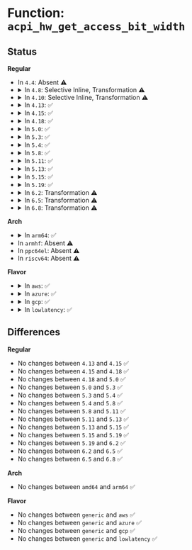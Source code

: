# Function: <code>acpi_hw_get_access_bit_width</code>

## Status
<b>Regular</b>
<ul>
<li>
In <code>4.4</code>: Absent ⚠️
</li>
<li>
<details>
<summary>In <code>4.8</code>: Selective Inline, Transformation ⚠️</summary>

**Collision:** Unique Static

**Inline:** Selective

**Transformation:** True

**Instances:**

```
In drivers/acpi/acpica/hwregs.c (ffffffff814e9a9a)
Location: drivers/acpi/acpica/hwregs.c:84
Inline: True
Inline callers:
  - drivers/acpi/acpica/hwregs.c:acpi_hw_read
Direct callers:
  - drivers/acpi/acpica/hwregs.c:acpi_hw_read
```
**Symbols:**

```
ffffffff814e994b-ffffffff814e997f: acpi_hw_get_access_bit_width.part.0 (STB_LOCAL)
```
</details>
</li>
<li>
<details>
<summary>In <code>4.10</code>: Selective Inline, Transformation ⚠️</summary>

**Collision:** Unique Static

**Inline:** Selective

**Transformation:** True

**Instances:**

```
In drivers/acpi/acpica/hwregs.c (ffffffff8150c322)
Location: drivers/acpi/acpica/hwregs.c:84
Inline: True
Inline callers:
  - drivers/acpi/acpica/hwregs.c:acpi_hw_read
Direct callers:
  - drivers/acpi/acpica/hwregs.c:acpi_hw_read
```
**Symbols:**

```
ffffffff8150c1d3-ffffffff8150c207: acpi_hw_get_access_bit_width.part.0 (STB_LOCAL)
```
</details>
</li>
<li>
<details>
<summary>In <code>4.13</code>: ✅</summary>

```c
u8 acpi_hw_get_access_bit_width(u64 address, struct acpi_generic_address *reg, u8 max_bit_width);
```

**Collision:** Unique Static

**Inline:** No

**Transformation:** False

**Instances:**

```
In drivers/acpi/acpica/hwregs.c (ffffffff8151c7f8)
Location: drivers/acpi/acpica/hwregs.c:86
Inline: False
Direct callers:
  - drivers/acpi/acpica/hwregs.c:acpi_hw_write
  - drivers/acpi/acpica/hwregs.c:acpi_hw_read
  - drivers/acpi/acpica/hwregs.c:acpi_hw_validate_register
```
**Symbols:**

```
ffffffff8151c7f8-ffffffff8151c8af: acpi_hw_get_access_bit_width (STB_LOCAL)
```
</details>
</li>
<li>
<details>
<summary>In <code>4.15</code>: ✅</summary>

```c
u8 acpi_hw_get_access_bit_width(u64 address, struct acpi_generic_address *reg, u8 max_bit_width);
```

**Collision:** Unique Static

**Inline:** No

**Transformation:** False

**Instances:**

```
In drivers/acpi/acpica/hwregs.c (ffffffff8156ce42)
Location: drivers/acpi/acpica/hwregs.c:86
Inline: False
Direct callers:
  - drivers/acpi/acpica/hwregs.c:acpi_hw_write
  - drivers/acpi/acpica/hwregs.c:acpi_hw_read
  - drivers/acpi/acpica/hwregs.c:acpi_hw_validate_register
```
**Symbols:**

```
ffffffff8156ce42-ffffffff8156cef9: acpi_hw_get_access_bit_width (STB_LOCAL)
```
</details>
</li>
<li>
<details>
<summary>In <code>4.18</code>: ✅</summary>

```c
u8 acpi_hw_get_access_bit_width(u64 address, struct acpi_generic_address *reg, u8 max_bit_width);
```

**Collision:** Unique Static

**Inline:** No

**Transformation:** False

**Instances:**

```
In drivers/acpi/acpica/hwregs.c (ffffffff815a3a8a)
Location: drivers/acpi/acpica/hwregs.c:50
Inline: False
Direct callers:
  - drivers/acpi/acpica/hwregs.c:acpi_hw_write
  - drivers/acpi/acpica/hwregs.c:acpi_hw_read
  - drivers/acpi/acpica/hwregs.c:acpi_hw_validate_register
```
**Symbols:**

```
ffffffff815a3a8a-ffffffff815a3b41: acpi_hw_get_access_bit_width (STB_LOCAL)
```
</details>
</li>
<li>
<details>
<summary>In <code>5.0</code>: ✅</summary>

```c
u8 acpi_hw_get_access_bit_width(u64 address, struct acpi_generic_address *reg, u8 max_bit_width);
```

**Collision:** Unique Static

**Inline:** No

**Transformation:** False

**Instances:**

```
In drivers/acpi/acpica/hwregs.c (ffffffff815bc422)
Location: drivers/acpi/acpica/hwregs.c:50
Inline: False
Direct callers:
  - drivers/acpi/acpica/hwregs.c:acpi_hw_write
  - drivers/acpi/acpica/hwregs.c:acpi_hw_read
  - drivers/acpi/acpica/hwregs.c:acpi_hw_validate_register
```
**Symbols:**

```
ffffffff815bc422-ffffffff815bc4d9: acpi_hw_get_access_bit_width (STB_LOCAL)
```
</details>
</li>
<li>
<details>
<summary>In <code>5.3</code>: ✅</summary>

```c
u8 acpi_hw_get_access_bit_width(u64 address, struct acpi_generic_address *reg, u8 max_bit_width);
```

**Collision:** Unique Static

**Inline:** No

**Transformation:** False

**Instances:**

```
In drivers/acpi/acpica/hwregs.c (ffffffff815ee006)
Location: drivers/acpi/acpica/hwregs.c:50
Inline: False
Direct callers:
  - drivers/acpi/acpica/hwregs.c:acpi_hw_write
  - drivers/acpi/acpica/hwregs.c:acpi_hw_read
  - drivers/acpi/acpica/hwregs.c:acpi_hw_validate_register
```
**Symbols:**

```
ffffffff815ee006-ffffffff815ee0bd: acpi_hw_get_access_bit_width (STB_LOCAL)
```
</details>
</li>
<li>
<details>
<summary>In <code>5.4</code>: ✅</summary>

```c
u8 acpi_hw_get_access_bit_width(u64 address, struct acpi_generic_address *reg, u8 max_bit_width);
```

**Collision:** Unique Static

**Inline:** No

**Transformation:** False

**Instances:**

```
In drivers/acpi/acpica/hwregs.c (ffffffff8160f494)
Location: drivers/acpi/acpica/hwregs.c:50
Inline: False
Direct callers:
  - drivers/acpi/acpica/hwregs.c:acpi_hw_write
  - drivers/acpi/acpica/hwregs.c:acpi_hw_read
  - drivers/acpi/acpica/hwregs.c:acpi_hw_validate_register
```
**Symbols:**

```
ffffffff8160f494-ffffffff8160f54b: acpi_hw_get_access_bit_width (STB_LOCAL)
```
</details>
</li>
<li>
<details>
<summary>In <code>5.8</code>: ✅</summary>

```c
u8 acpi_hw_get_access_bit_width(u64 address, struct acpi_generic_address *reg, u8 max_bit_width);
```

**Collision:** Unique Static

**Inline:** No

**Transformation:** False

**Instances:**

```
In drivers/acpi/acpica/hwregs.c (ffffffff816bb871)
Location: drivers/acpi/acpica/hwregs.c:50
Inline: False
Direct callers:
  - drivers/acpi/acpica/hwregs.c:acpi_hw_write
  - drivers/acpi/acpica/hwregs.c:acpi_hw_read
  - drivers/acpi/acpica/hwregs.c:acpi_hw_validate_register
```
**Symbols:**

```
ffffffff816bb871-ffffffff816bb92e: acpi_hw_get_access_bit_width (STB_LOCAL)
```
</details>
</li>
<li>
<details>
<summary>In <code>5.11</code>: ✅</summary>

```c
u8 acpi_hw_get_access_bit_width(u64 address, struct acpi_generic_address *reg, u8 max_bit_width);
```

**Collision:** Unique Static

**Inline:** No

**Transformation:** False

**Instances:**

```
In drivers/acpi/acpica/hwregs.c (ffffffff816d937f)
Location: drivers/acpi/acpica/hwregs.c:50
Inline: False
Direct callers:
  - drivers/acpi/acpica/hwregs.c:acpi_hw_write
  - drivers/acpi/acpica/hwregs.c:acpi_hw_read
  - drivers/acpi/acpica/hwregs.c:acpi_hw_validate_register
```
**Symbols:**

```
ffffffff816d937f-ffffffff816d943c: acpi_hw_get_access_bit_width (STB_LOCAL)
```
</details>
</li>
<li>
<details>
<summary>In <code>5.13</code>: ✅</summary>

```c
u8 acpi_hw_get_access_bit_width(u64 address, struct acpi_generic_address *reg, u8 max_bit_width);
```

**Collision:** Unique Static

**Inline:** No

**Transformation:** False

**Instances:**

```
In drivers/acpi/acpica/hwregs.c (ffffffff816bb30c)
Location: drivers/acpi/acpica/hwregs.c:50
Inline: False
Direct callers:
  - drivers/acpi/acpica/hwregs.c:acpi_hw_write
  - drivers/acpi/acpica/hwregs.c:acpi_hw_read
  - drivers/acpi/acpica/hwregs.c:acpi_hw_validate_register
```
**Symbols:**

```
ffffffff816bb30c-ffffffff816bb3cb: acpi_hw_get_access_bit_width (STB_LOCAL)
```
</details>
</li>
<li>
<details>
<summary>In <code>5.15</code>: ✅</summary>

```c
u8 acpi_hw_get_access_bit_width(u64 address, struct acpi_generic_address *reg, u8 max_bit_width);
```

**Collision:** Unique Static

**Inline:** No

**Transformation:** False

**Instances:**

```
In drivers/acpi/acpica/hwregs.c (ffffffff81732373)
Location: drivers/acpi/acpica/hwregs.c:50
Inline: False
Direct callers:
  - drivers/acpi/acpica/hwregs.c:acpi_hw_write
  - drivers/acpi/acpica/hwregs.c:acpi_hw_read
  - drivers/acpi/acpica/hwregs.c:acpi_hw_validate_register
```
**Symbols:**

```
ffffffff81732373-ffffffff81732489: acpi_hw_get_access_bit_width (STB_LOCAL)
```
</details>
</li>
<li>
<details>
<summary>In <code>5.19</code>: ✅</summary>

```c
u8 acpi_hw_get_access_bit_width(u64 address, struct acpi_generic_address *reg, u8 max_bit_width);
```

**Collision:** Unique Static

**Inline:** No

**Transformation:** False

**Instances:**

```
In drivers/acpi/acpica/hwregs.c (ffffffff81863195)
Location: drivers/acpi/acpica/hwregs.c:50
Inline: False
Direct callers:
  - drivers/acpi/acpica/hwregs.c:acpi_hw_write
  - drivers/acpi/acpica/hwregs.c:acpi_hw_read
  - drivers/acpi/acpica/hwregs.c:acpi_hw_validate_register
```
**Symbols:**

```
ffffffff81863195-ffffffff81863284: acpi_hw_get_access_bit_width (STB_LOCAL)
```
</details>
</li>
<li>
<details>
<summary>In <code>6.2</code>: Transformation ⚠️</summary>

```c
u8 acpi_hw_get_access_bit_width(u64 address, struct acpi_generic_address *reg, u8 max_bit_width);
```

**Collision:** Unique Static

**Inline:** No

**Transformation:** True

**Instances:**

```
In drivers/acpi/acpica/hwregs.c (0)
Location: drivers/acpi/acpica/hwregs.c:50
Inline: False
Direct callers:
  - drivers/acpi/acpica/hwregs.c:acpi_hw_write
  - drivers/acpi/acpica/hwregs.c:acpi_hw_read
  - drivers/acpi/acpica/hwregs.c:acpi_hw_validate_register
```
**Symbols:**

```
ffffffff819a0b90-ffffffff819a0cb5: acpi_hw_get_access_bit_width (STB_LOCAL)
ffffffff820920f7-ffffffff8209211d: acpi_hw_get_access_bit_width.cold (STB_LOCAL)
```
</details>
</li>
<li>
<details>
<summary>In <code>6.5</code>: Transformation ⚠️</summary>

```c
u8 acpi_hw_get_access_bit_width(u64 address, struct acpi_generic_address *reg, u8 max_bit_width);
```

**Collision:** Unique Static

**Inline:** No

**Transformation:** True

**Instances:**

```
In drivers/acpi/acpica/hwregs.c (0)
Location: drivers/acpi/acpica/hwregs.c:50
Inline: False
Direct callers:
  - drivers/acpi/acpica/hwregs.c:acpi_hw_write
  - drivers/acpi/acpica/hwregs.c:acpi_hw_read
  - drivers/acpi/acpica/hwregs.c:acpi_hw_validate_register
```
**Symbols:**

```
ffffffff819e7870-ffffffff819e7995: acpi_hw_get_access_bit_width (STB_LOCAL)
ffffffff821129eb-ffffffff82112a11: acpi_hw_get_access_bit_width.cold (STB_LOCAL)
```
</details>
</li>
<li>
<details>
<summary>In <code>6.8</code>: Transformation ⚠️</summary>

```c
u8 acpi_hw_get_access_bit_width(u64 address, struct acpi_generic_address *reg, u8 max_bit_width);
```

**Collision:** Unique Static

**Inline:** No

**Transformation:** True

**Instances:**

```
In drivers/acpi/acpica/hwregs.c (0)
Location: drivers/acpi/acpica/hwregs.c:50
Inline: False
Direct callers:
  - drivers/acpi/acpica/hwregs.c:acpi_hw_write
  - drivers/acpi/acpica/hwregs.c:acpi_hw_read
  - drivers/acpi/acpica/hwregs.c:acpi_hw_validate_register
```
**Symbols:**

```
ffffffff81a325c0-ffffffff81a326e5: acpi_hw_get_access_bit_width (STB_LOCAL)
ffffffff821f073f-ffffffff821f0765: acpi_hw_get_access_bit_width.cold (STB_LOCAL)
```
</details>
</li>
</ul>
<b>Arch</b>
<ul>
<li>
<details>
<summary>In <code>arm64</code>: ✅</summary>

```c
u8 acpi_hw_get_access_bit_width(u64 address, struct acpi_generic_address *reg, u8 max_bit_width);
```

**Collision:** Unique Static

**Inline:** No

**Transformation:** False

**Instances:**

```
In drivers/acpi/acpica/hwregs.c (ffff80001078ac98)
Location: drivers/acpi/acpica/hwregs.c:50
Inline: False
Direct callers:
  - drivers/acpi/acpica/hwregs.c:acpi_hw_write
  - drivers/acpi/acpica/hwregs.c:acpi_hw_read
  - drivers/acpi/acpica/hwregs.c:acpi_hw_validate_register
```
**Symbols:**

```
ffff80001078ac98-ffff80001078ada0: acpi_hw_get_access_bit_width (STB_LOCAL)
```
</details>
</li>
<li>
In <code>armhf</code>: Absent ⚠️
</li>
<li>
In <code>ppc64el</code>: Absent ⚠️
</li>
<li>
In <code>riscv64</code>: Absent ⚠️
</li>
</ul>
<b>Flavor</b>
<ul>
<li>
<details>
<summary>In <code>aws</code>: ✅</summary>

```c
u8 acpi_hw_get_access_bit_width(u64 address, struct acpi_generic_address *reg, u8 max_bit_width);
```

**Collision:** Unique Static

**Inline:** No

**Transformation:** False

**Instances:**

```
In drivers/acpi/acpica/hwregs.c (ffffffff815f0a5e)
Location: drivers/acpi/acpica/hwregs.c:50
Inline: False
Direct callers:
  - drivers/acpi/acpica/hwregs.c:acpi_hw_write
  - drivers/acpi/acpica/hwregs.c:acpi_hw_read
  - drivers/acpi/acpica/hwregs.c:acpi_hw_validate_register
```
**Symbols:**

```
ffffffff815f0a5e-ffffffff815f0b15: acpi_hw_get_access_bit_width (STB_LOCAL)
```
</details>
</li>
<li>
<details>
<summary>In <code>azure</code>: ✅</summary>

```c
u8 acpi_hw_get_access_bit_width(u64 address, struct acpi_generic_address *reg, u8 max_bit_width);
```

**Collision:** Unique Static

**Inline:** No

**Transformation:** False

**Instances:**

```
In drivers/acpi/acpica/hwregs.c (ffffffff815dc030)
Location: drivers/acpi/acpica/hwregs.c:50
Inline: False
Direct callers:
  - drivers/acpi/acpica/hwregs.c:acpi_hw_write
  - drivers/acpi/acpica/hwregs.c:acpi_hw_read
  - drivers/acpi/acpica/hwregs.c:acpi_hw_validate_register
```
**Symbols:**

```
ffffffff815dc030-ffffffff815dc0e7: acpi_hw_get_access_bit_width (STB_LOCAL)
```
</details>
</li>
<li>
<details>
<summary>In <code>gcp</code>: ✅</summary>

```c
u8 acpi_hw_get_access_bit_width(u64 address, struct acpi_generic_address *reg, u8 max_bit_width);
```

**Collision:** Unique Static

**Inline:** No

**Transformation:** False

**Instances:**

```
In drivers/acpi/acpica/hwregs.c (ffffffff81603774)
Location: drivers/acpi/acpica/hwregs.c:50
Inline: False
Direct callers:
  - drivers/acpi/acpica/hwregs.c:acpi_hw_write
  - drivers/acpi/acpica/hwregs.c:acpi_hw_read
  - drivers/acpi/acpica/hwregs.c:acpi_hw_validate_register
```
**Symbols:**

```
ffffffff81603774-ffffffff8160382b: acpi_hw_get_access_bit_width (STB_LOCAL)
```
</details>
</li>
<li>
<details>
<summary>In <code>lowlatency</code>: ✅</summary>

```c
u8 acpi_hw_get_access_bit_width(u64 address, struct acpi_generic_address *reg, u8 max_bit_width);
```

**Collision:** Unique Static

**Inline:** No

**Transformation:** False

**Instances:**

```
In drivers/acpi/acpica/hwregs.c (ffffffff8161d624)
Location: drivers/acpi/acpica/hwregs.c:50
Inline: False
Direct callers:
  - drivers/acpi/acpica/hwregs.c:acpi_hw_write
  - drivers/acpi/acpica/hwregs.c:acpi_hw_read
  - drivers/acpi/acpica/hwregs.c:acpi_hw_validate_register
```
**Symbols:**

```
ffffffff8161d624-ffffffff8161d6db: acpi_hw_get_access_bit_width (STB_LOCAL)
```
</details>
</li>
</ul>

## Differences
<b>Regular</b>
<ul>
<li>
No changes between <code>4.13</code> and <code>4.15</code> ✅
</li>
<li>
No changes between <code>4.15</code> and <code>4.18</code> ✅
</li>
<li>
No changes between <code>4.18</code> and <code>5.0</code> ✅
</li>
<li>
No changes between <code>5.0</code> and <code>5.3</code> ✅
</li>
<li>
No changes between <code>5.3</code> and <code>5.4</code> ✅
</li>
<li>
No changes between <code>5.4</code> and <code>5.8</code> ✅
</li>
<li>
No changes between <code>5.8</code> and <code>5.11</code> ✅
</li>
<li>
No changes between <code>5.11</code> and <code>5.13</code> ✅
</li>
<li>
No changes between <code>5.13</code> and <code>5.15</code> ✅
</li>
<li>
No changes between <code>5.15</code> and <code>5.19</code> ✅
</li>
<li>
No changes between <code>5.19</code> and <code>6.2</code> ✅
</li>
<li>
No changes between <code>6.2</code> and <code>6.5</code> ✅
</li>
<li>
No changes between <code>6.5</code> and <code>6.8</code> ✅
</li>
</ul>
<b>Arch</b>
<ul>
<li>
No changes between <code>amd64</code> and <code>arm64</code> ✅
</li>
</ul>
<b>Flavor</b>
<ul>
<li>
No changes between <code>generic</code> and <code>aws</code> ✅
</li>
<li>
No changes between <code>generic</code> and <code>azure</code> ✅
</li>
<li>
No changes between <code>generic</code> and <code>gcp</code> ✅
</li>
<li>
No changes between <code>generic</code> and <code>lowlatency</code> ✅
</li>
</ul>
